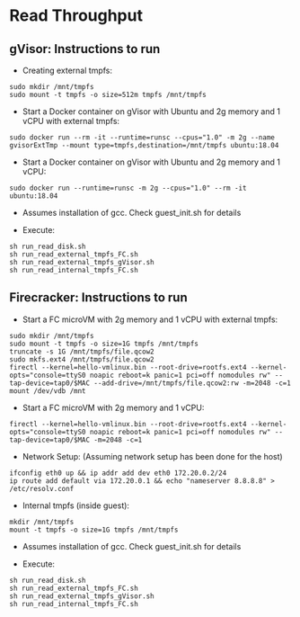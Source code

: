 # Read Throughput

## gVisor: Instructions to run

* Creating external tmpfs:
```
sudo mkdir /mnt/tmpfs
sudo mount -t tmpfs -o size=512m tmpfs /mnt/tmpfs
```
* Start a Docker container on gVisor with Ubuntu and 2g memory and 1 vCPU with external tmpfs:
```
sudo docker run --rm -it --runtime=runsc --cpus="1.0" -m 2g --name gvisorExtTmp --mount type=tmpfs,destination=/mnt/tmpfs ubuntu:18.04
```

* Start a Docker container on gVisor with Ubuntu and 2g memory and 1 vCPU:
```
sudo docker run --runtime=runsc -m 2g --cpus="1.0" --rm -it ubuntu:18.04
```

* Assumes installation of gcc. Check guest_init.sh for details

* Execute:
```
sh run_read_disk.sh
sh run_read_external_tmpfs_FC.sh
sh run_read_external_tmpfs_gVisor.sh
sh run_read_internal_tmpfs_FC.sh

```


## Firecracker: Instructions to run


* Start a FC microVM with 2g memory and 1 vCPU with external tmpfs:
```
sudo mkdir /mnt/tmpfs
sudo mount -t tmpfs -o size=1G tmpfs /mnt/tmpfs
truncate -s 1G /mnt/tmpfs/file.qcow2
sudo mkfs.ext4 /mnt/tmpfs/file.qcow2
firectl --kernel=hello-vmlinux.bin --root-drive=rootfs.ext4 --kernel-opts="console=ttyS0 noapic reboot=k panic=1 pci=off nomodules rw" --tap-device=tap0/$MAC --add-drive=/mnt/tmpfs/file.qcow2:rw -m=2048 -c=1
mount /dev/vdb /mnt

```

* Start a FC microVM with 2g memory and 1 vCPU:
```
firectl --kernel=hello-vmlinux.bin --root-drive=rootfs.ext4 --kernel-opts="console=ttyS0 noapic reboot=k panic=1 pci=off nomodules rw" --tap-device=tap0/$MAC -m=2048 -c=1
```

* Network Setup:
(Assuming network setup has been done for the host)
```
ifconfig eth0 up && ip addr add dev eth0 172.20.0.2/24
ip route add default via 172.20.0.1 && echo "nameserver 8.8.8.8" > /etc/resolv.conf
```

* Internal tmpfs (inside guest):
```
mkdir /mnt/tmpfs
mount -t tmpfs -o size=1G tmpfs /mnt/tmpfs
```

* Assumes installation of gcc. Check guest_init.sh for details

* Execute:
```
sh run_read_disk.sh
sh run_read_external_tmpfs_FC.sh
sh run_read_external_tmpfs_gVisor.sh
sh run_read_internal_tmpfs_FC.sh
```